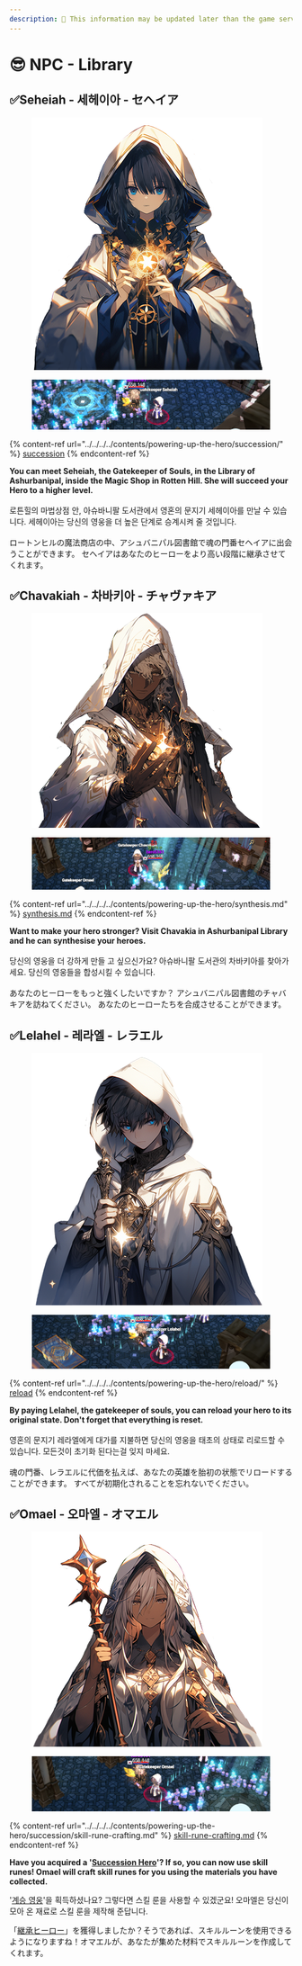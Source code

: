 ```yaml
---
description: 🛑 This information may be updated later than the game server data.
---
```


# 😎 NPC - Library

## ✅Seheiah - 세헤이아 - セヘイア

<figure><img src="../../../../.gitbook/assets/KakaoTalk_20230824_120313487_01.png" alt=""><figcaption></figcaption></figure>

<figure><img src="../../../../.gitbook/assets/image (624).png" alt=""><figcaption></figcaption></figure>

{% content-ref url="../../../../contents/powering-up-the-hero/succession/" %}
[succession](../../../../contents/powering-up-the-hero/succession/)
{% endcontent-ref %}

**You can meet Seheiah, the Gatekeeper of Souls, in the Library of Ashurbanipal, inside the Magic Shop in Rotten Hill. She will succeed your Hero to a higher level.**\
\
로튼힐의 마법상점 안, 아슈바니팔 도서관에서 영혼의 문지기 세헤이아를 만날 수 있습니다. 세헤이아는 당신의 영웅을 더 높은 단계로 승계시켜 줄 것입니다.\
\
ロートンヒルの魔法商店の中、アシュバニパル図書館で魂の門番セヘイアに出会うことができます。 セヘイアはあなたのヒーローをより高い段階に継承させてくれます。



## ✅Chavakiah - 차바키아 - チャヴァキア

<figure><img src="../../../../.gitbook/assets/KakaoTalk_20230824_120313487_06.png" alt=""><figcaption></figcaption></figure>

<figure><img src="../../../../.gitbook/assets/image (625).png" alt=""><figcaption></figcaption></figure>

{% content-ref url="../../../../contents/powering-up-the-hero/synthesis.md" %}
[synthesis.md](../../../../contents/powering-up-the-hero/synthesis.md)
{% endcontent-ref %}

**Want to make your hero stronger? Visit Chavakia in Ashurbanipal Library and he can synthesise your heroes.**\
\
당신의 영웅을 더 강하게 만들 고 싶으신가요? 아슈바니팔 도서관의 차바키아를 찾아가세요. 당신의 영웅들을 합성시킬 수 있습니다.\
\
あなたのヒーローをもっと強くしたいですか？ アシュバニパル図書館のチャバキアを訪ねてください。 あなたのヒーローたちを合成させることができます。



## ✅Lelahel - 레라엘 - レラエル



<figure><img src="../../../../.gitbook/assets/KakaoTalk_20230824_120313487_10.png" alt=""><figcaption></figcaption></figure>

<figure><img src="../../../../.gitbook/assets/image (626).png" alt=""><figcaption></figcaption></figure>

{% content-ref url="../../../../contents/powering-up-the-hero/reload/" %}
[reload](../../../../contents/powering-up-the-hero/reload/)
{% endcontent-ref %}

**By paying Lelahel, the gatekeeper of souls, you can reload your hero to its original state. Don't forget that everything is reset.**\
\
영혼의 문지기 레라엘에게 대가를 지불하면 당신의 영웅을 태초의 상태로 리로드할 수 있습니다. 모든것이 초기화 된다는걸 잊지 마세요.\
\
魂の門番、レラエルに代価を払えば、あなたの英雄を胎初の状態でリロードすることができます。 すべてが初期化されることを忘れないでください。

## ✅Omael - 오마엘 - オマエル

<figure><img src="../../../../.gitbook/assets/NPC_Omael.png" alt=""><figcaption></figcaption></figure>

<figure><img src="../../../../.gitbook/assets/image (627).png" alt=""><figcaption></figcaption></figure>

{% content-ref url="../../../../contents/powering-up-the-hero/succession/skill-rune-crafting.md" %}
[skill-rune-crafting.md](../../../../contents/powering-up-the-hero/succession/skill-rune-crafting.md)
{% endcontent-ref %}

**Have you acquired a '**[**Succession Hero**](../../../../contents/powering-up-the-hero/succession/)**'? If so, you can now use skill runes! Omael will craft skill runes for you using the materials you have collected.**

'[계승 영웅](../../../../contents/powering-up-the-hero/succession/)'을 획득하셨나요? 그렇다면 스킬 룬을 사용할 수 있겠군요! 오마엘은 당신이 모아 온 재료로 스킬 룬을 제작해 준답니다.

「[継承ヒーロー](../../../../contents/powering-up-the-hero/succession/)」を獲得しましたか？そうであれば、スキルルーンを使用できるようになりますね！オマエルが、あなたが集めた材料でスキルルーンを作成してくれます。
